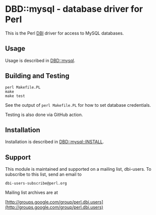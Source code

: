 # DBD::mysql - database driver for Perl

This is the Perl [DBI](https://metacpan.org/pod/DBI) driver for access to MySQL databases.

## Usage

Usage is described in [DBD::mysql](https://metacpan.org/pod/DBD::mysql).

## Building and Testing

```
perl Makefile.PL
make
make test
```

See the output of `perl Makefile.PL` for how to set database credentials.

Testing is also done via GitHub action.

## Installation

Installation is described in [DBD::mysql::INSTALL](https://metacpan.org/pod/DBD::mysql::INSTALL).

## Support

This module is maintained and supported on a mailing list, dbi-users.
To subscribe to this list, send an email to

    dbi-users-subscribe@perl.org

Mailing list archives are at

[http://groups.google.com/group/perl.dbi.users](http://groups.google.com/group/perl.dbi.users)
